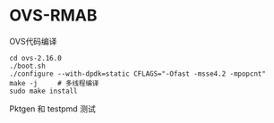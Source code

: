 # OVS-RMAB

OVS代码编译

```
cd ovs-2.16.0
./boot.sh
./configure --with-dpdk=static CFLAGS="-Ofast -msse4.2 -mpopcnt"
make -j     # 多线程编译
sudo make install
```

Pktgen 和 testpmd 测试

